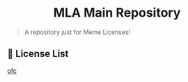 <h1 align="center">MLA Main Repository</h1>


> A repository just for Meme Licenses!

## 🚀 License List

[gfc](https://github.com/memelicensesarchive/mla-main/tree/main/GFC)


